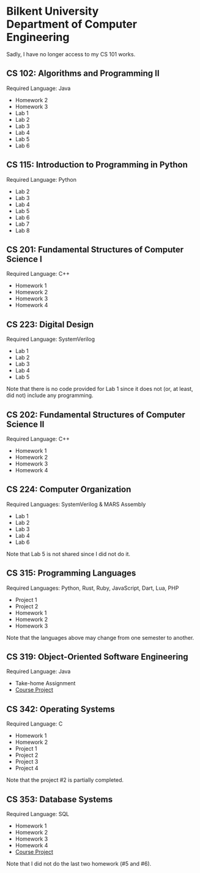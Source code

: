 # Bilkent University<br/>Department of Computer Engineering 

Sadly, I have no longer access to my CS 101 works.

## CS 102: Algorithms and Programming II
Required Language: Java

- Homework 2
- Homework 3
- Lab 1
- Lab 2
- Lab 3
- Lab 4
- Lab 5
- Lab 6

## CS 115: Introduction to Programming in Python
Required Language: Python

- Lab 2
- Lab 3
- Lab 4
- Lab 5
- Lab 6
- Lab 7
- Lab 8

## CS 201: Fundamental Structures of Computer Science I
Required Language: C++

- Homework 1
- Homework 2
- Homework 3
- Homework 4

## CS 223: Digital Design
Required Language: SystemVerilog

- Lab 1
- Lab 2
- Lab 3
- Lab 4
- Lab 5

Note that there is no code provided for Lab 1 since it does not (or, at least, did not) include any programming.

## CS 202: Fundamental Structures of Computer Science II
Required Language: C++

- Homework 1
- Homework 2
- Homework 3
- Homework 4

## CS 224: Computer Organization
Required Languages: SystemVerilog & MARS Assembly

- Lab 1
- Lab 2
- Lab 3
- Lab 4
- Lab 6

Note that Lab 5 is not shared since I did not do it.

## CS 315: Programming Languages
Required Languages: Python, Rust, Ruby, JavaScript, Dart, Lua, PHP

- Project 1
- Project 2
- Homework 1
- Homework 2
- Homework 3

Note that the languages above may change from one semester to another.

## CS 319: Object-Oriented Software Engineering
Required Language: Java<br/>

- Take-home Assignment
- [Course Project](https://github.com/Tuna-Onguner/InternHub)

## CS 342: Operating Systems
Required Language: C<br/>

- Homework 1
- Homework 2
- Project 1
- Project 2
- Project 3
- Project 4

Note that the project #2 is partially completed.

## CS 353: Database Systems
Required Language: SQL<br/>

- Homework 1
- Homework 2
- Homework 3
- Homework 4
- [Course Project]()

Note that I did not do the last two homework (#5 and #6).
